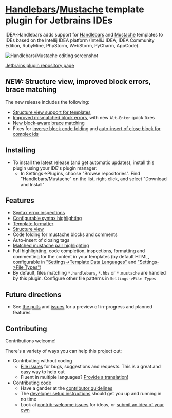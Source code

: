 # [Handlebars](http://handlebarsjs.com/)/[Mustache](http://mustache.github.com/) template plugin for Jetbrains IDEs

IDEA-Handlebars adds support for [Handlebars](http://handlebarsjs.com/) and [Mustache](http://mustache.github.com/) templates to IDEs based on the Intellij IDEA platform (IntelliJ IDEA, IDEA Community Edition, RubyMine, PhpStorm, WebStorm, PyCharm, AppCode).

![Handlebars/Mustache editing screenshot](https://raw.github.com/dmarcotte/idea-handlebars/master/markdown_images/editor.png "Handlebars/Mustache editing")

[Jetbrains plugin repository page](http://plugins.intellij.net/plugin/?idea&pluginId=6884)

## _NEW:_ Structure view, improved block errors, brace matching
The new release includes the following:
* [Structure view support for templates](https://github.com/dmarcotte/idea-handlebars/pull/60)
* [Improved mismatched block errors](https://github.com/dmarcotte/idea-handlebars/pull/63), with new `Alt-Enter` quick fixes
* [New block-aware brace matching](https://github.com/dmarcotte/idea-handlebars/pull/51)
* Fixes for [inverse block code folding](https://github.com/dmarcotte/idea-handlebars/pull/53) and [auto-insert of close block for complex ids](https://github.com/dmarcotte/idea-handlebars/issues/62)

## Installing
* To install the latest release (and get automatic updates), install this plugin using your IDE's plugin manager:
  * In Settings->Plugins, choose "Browse repositories".  Find "Handlebars/Mustache" on the list, right-click, and select "Download and Install"

## Features
* [Syntax error inspections](https://raw.github.com/dmarcotte/idea-handlebars/master/markdown_images/editor.png)
* [Configurable syntax highlighting](https://raw.github.com/dmarcotte/idea-handlebars/master/markdown_images/highlight_config.png)
* [Template formatter](https://raw.github.com/dmarcotte/idea-handlebars/master/markdown_images/formatter.png)
* [Structure view](https://raw.github.com/dmarcotte/idea-handlebars/master/markdown_images/structure_view.png)
* Code folding for mustache blocks and comments
* Auto-insert of closing tags
* [Matched mustache pair highlighting](https://raw.github.com/dmarcotte/idea-handlebars/master/markdown_images/brace_match.png)
* Full highlighting, code completion, inspections, formatting and commenting for the content in your templates (by default HTML, configurable in ["Settings->Template Data Languages"](https://raw.github.com/dmarcotte/idea-handlebars/master/markdown_images/custom_langs_by_project.png) and ["Settings->File Types"](https://raw.github.com/dmarcotte/idea-handlebars/master/markdown_images/custom_langs_by_filename_pattern.png))
* By default, files matching `*.handlebars`, `*.hbs` or `*.mustache` are handled by this plugin.  Configure other file patterns in `Settings->File Types`

## Future directions
* See [the pulls](https://github.com/dmarcotte/idea-handlebars/pulls) and [issues](https://github.com/dmarcotte/idea-handlebars/issues) for a preview of in-progress and planned features

## Contributing
Contributions welcome!

There's a variety of ways you can help this project out:

* Contributing without coding
    * [File issues](https://github.com/dmarcotte/idea-handlebars/issues/new) for bugs, suggestions and requests.  This is a great and easy way to help out
    * Fluent in multiple languages?  [Provide a translation!](https://github.com/dmarcotte/idea-handlebars/issues/21)
* Contributing code
    * Have a gander at the [contributor guidelines](https://github.com/dmarcotte/idea-handlebars/blob/master/contributing.md)
    * The [developer setup instructions](https://github.com/dmarcotte/idea-handlebars/blob/master/developer_environment.md) should get you up and running in no time
    * Look at [contrib-welcome issues](https://github.com/dmarcotte/idea-handlebars/issues?direction=desc&labels=contrib-welcome&page=1&sort=created&state=open) for ideas, or [submit an idea of your own](https://github.com/dmarcotte/idea-handlebars/issues/new)
